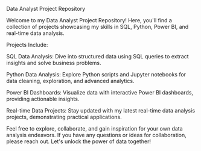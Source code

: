Data Analyst Project Repository

Welcome to my Data Analyst Project Repository! Here, you'll find a collection of projects showcasing my skills in SQL, Python, Power BI, and real-time data analysis.

Projects Include:

SQL Data Analysis: Dive into structured data using SQL queries to extract insights and solve business problems.

Python Data Analysis: Explore Python scripts and Jupyter notebooks for data cleaning, exploration, and advanced analytics.

Power BI Dashboards: Visualize data with interactive Power BI dashboards, providing actionable insights.

Real-time Data Projects: Stay updated with my latest real-time data analysis projects, demonstrating practical applications.

Feel free to explore, collaborate, and gain inspiration for your own data analysis endeavors. If you have any questions or ideas for collaboration, please reach out. Let's unlock the power of data together!

